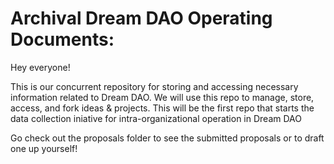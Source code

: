 # Archival Dream DAO Operating Documents:

Hey everyone!

This is our concurrent repository for storing and accessing necessary information related to Dream DAO. We will use this repo to manage, store, access, and fork ideas & projects. This will be the first repo that starts the data collection iniative for intra-organizational operation in Dream DAO

Go check out the proposals folder to see the submitted proposals or to draft one up yourself!
